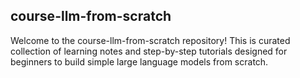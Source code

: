 ## course-llm-from-scratch

Welcome to the course-llm-from-scratch repository! This is curated collection of learning notes and step-by-step tutorials designed for beginners to build simple large language models from scratch. 
